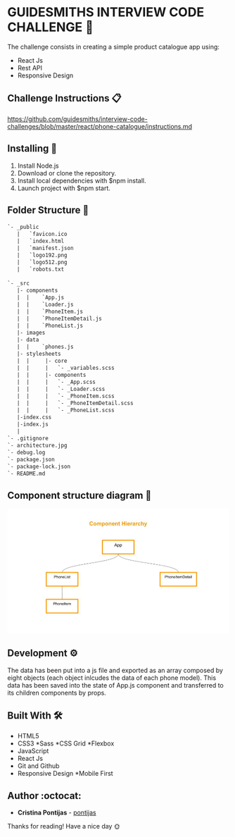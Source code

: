 # GUIDESMITHS INTERVIEW CODE CHALLENGE 🎯

The challenge consists in creating a simple product catalogue app using:

- React Js
- Rest API
- Responsive Design

## Challenge Instructions :clipboard:

https://github.com/guidesmiths/interview-code-challenges/blob/master/react/phone-catalogue/instructions.md

## Installing :wrench:

1. Install Node.js
2. Download or clone the repository.
3. Install local dependencies with \$npm install.
4. Launch project with \$npm start.

## Folder Structure :open_file_folder:
```
`- _public
   |   `favicon.ico
   |   `index.html
   |   `manifest.json
   |   `logo192.png
   |   `logo512.png
   |   `robots.txt

`- _src
   |- components
   |  |    `App.js
   |  |    `Loader.js
   |  |    `PhoneItem.js
   |  |    `PhoneItemDetail.js
   |  |    `PhoneList.js
   |- images
   |- data
   |  |    `phones.js
   |- stylesheets
   |  |		|- core
   |  |    	|	`- _variables.scss
   |  |		|- components
   |  |    	|	`- _App.scss
   |  |    	|	`- _Loader.scss
   |  |    	|	`- _PhoneItem.scss
   |  |    	|	`- _PhoneItemDetail.scss
   |  |    	|	`- _PhoneList.scss
   |-index.css
   |-index.js
   |
`- .gitignore
`- architecture.jpg
`- debug.log
`- package.json
`- package-lock.json
`- README.md 

```

## Component structure diagram 📌

![](architecture.jpg)

## Development ⚙

The data has been put into a js file and exported as an array composed by eight objects (each object inlcudes the data of each phone model). This data has been saved into the state of App.js component and transferred to its children components by props.

## Built With 🛠

- HTML5
- CSS3
  *Sass
  *CSS Grid
  \*Flexbox
- JavaScript
- React Js
- Git and Github
- Responsive Design
   *Mobile First 

## Author :octocat:

- **Cristina Pontijas** - [pontijas](https://github.com/pontijas)

Thanks for reading!
Have a nice day 🌞
